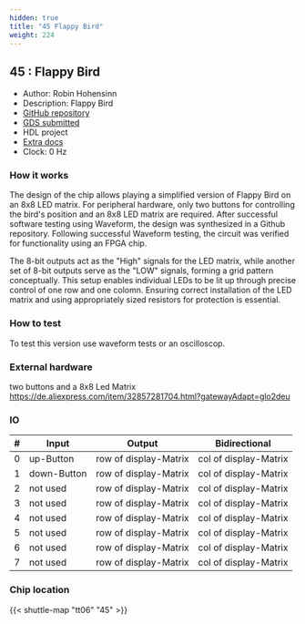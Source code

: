 ```yaml
---
hidden: true
title: "45 Flappy Bird"
weight: 224
---
```


## 45 : Flappy Bird

* Author: Robin Hohensinn
* Description: Flappy Bird
* [GitHub repository](https://github.com/RobinH08/JKU-TT06-FlappyBird)
* [GDS submitted](https://github.com/RobinH08/JKU-TT06-FlappyBird/actions/runs/8632170515)
* HDL project
* [Extra docs]()
* Clock: 0 Hz

<!---

This file is used to generate your project datasheet. Please fill in the information below and delete any unused
sections.

You can also include images in this folder and reference them in the markdown. Each image must be less than
512 kb in size, and the combined size of all images must be less than 1 MB.
-->


### How it works

The design of the chip allows playing a simplified version of Flappy Bird on an 8x8 LED matrix. For peripheral hardware, only two buttons for controlling the bird's position and an 8x8 LED matrix are required. After successful software testing using Waveform, the design was synthesized in a Github repository. Following successful Waveform testing, the circuit was verified for functionality using an FPGA chip.

The 8-bit outputs act as the "High" signals for the LED matrix, while another set of 8-bit outputs serve as the "LOW" signals, forming a grid pattern conceptually.
This setup enables individual LEDs to be lit up through precise control of one row and one colomn.
Ensuring correct installation of the LED matrix and using appropriately sized resistors for protection is essential.

### How to test

To test this version use waveform tests or an oscilloscop.

### External hardware

two buttons and a 8x8 Led Matrix
https://de.aliexpress.com/item/32857281704.html?gatewayAdapt=glo2deu


### IO

| #             | Input    | Output   | Bidirectional   |
| ------------- | -------- | -------- | --------------- |
| 0 | up-Button  | row of display-Matrix  | col of display-Matrix        |
| 1 | down-Button  | row of display-Matrix  | col of display-Matrix        |
| 2 | not used  | row of display-Matrix  | col of display-Matrix        |
| 3 | not used  | row of display-Matrix  | col of display-Matrix        |
| 4 | not used  | row of display-Matrix  | col of display-Matrix        |
| 5 | not used  | row of display-Matrix  | col of display-Matrix        |
| 6 | not used  | row of display-Matrix  | col of display-Matrix        |
| 7 | not used  | row of display-Matrix  | col of display-Matrix        |


### Chip location

{{< shuttle-map "tt06" "45" >}}

